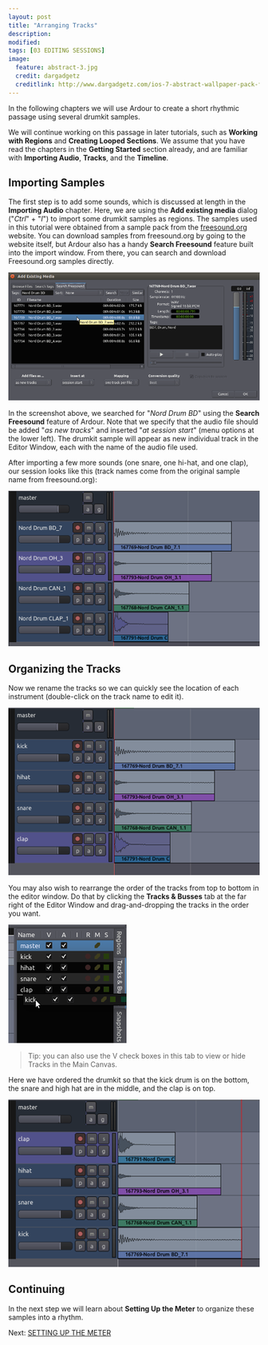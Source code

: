 ```yaml
---
layout: post
title: "Arranging Tracks"
description:
modified: 
tags: [03 EDITING SESSIONS]
image:
  feature: abstract-3.jpg
  credit: dargadgetz
  creditlink: http://www.dargadgetz.com/ios-7-abstract-wallpaper-pack-for-iphone-5-and-ipod-touch-retina/
---
```


In the following chapters we will use Ardour to create a short rhythmic
passage using several drumkit samples.

We will continue working on this
passage in later tutorials, such as **Working with Regions** and
**Creating Looped Sections**. We assume that you have read the chapters
in the **Getting Started** section already, and are familiar with
**Importing Audio**, **Tracks**, and the **Timeline**.

Importing Samples
-----------------

The first step is to add some sounds, which is discussed at length in
the **Importing Audio** chapter. Here, we are using the **Add existing
media** dialog ("*Ctrl*" + "*I*") to import some drumkit samples as
regions. The samples used in this tutorial were obtained from a sample
pack from the [freesound.org](http://www.freesound.org/) website. You
can download samples from freesound.org by going to the website itself,
but Ardour also has a handy **Search Freesound** feature built into the import
window. From there, you can search and download Freesound.org samples
directly.

![Freesound](/images/Ardour3_Freesound.png) 

In the screenshot above, we searched for "*Nord Drum BD*" using the
**Search Freesound** feature of Ardour. Note that we specify that the
audio file should be added "*as new tracks*" and inserted "*at session
start*" (menu options at the lower left). The drumkit sample will appear
as new individual track in the Editor Window, each with the name of the
audio file used. 

After importing a few more sounds (one snare, one hi-hat, and one clap),
our session looks like this (track names come from the original sample
name from freesound.org):

![FS2](/images/Ardour3_Freesound_2.png) 

Organizing the Tracks
---------------------

Now we rename the tracks so we can quickly see the location of each
instrument (double-click on the track name to edit it).

![FS3](/images/Ardour3_Freesound_3.png) 

You may also wish to rearrange the order of the tracks from top to
bottom in the editor window. Do that by clicking the **Tracks &
Busses** tab at the far right of the Editor Window and drag-and-dropping
the tracks in the order you want.

![FS4](/images/Ardour3_Freesound_4.png) 

>Tip: you can also use the V check boxes in this tab to view or hide
Tracks in the Main Canvas.

Here we have ordered the drumkit so that the kick drum is on the bottom,
the snare and high hat are in the middle, and the clap is on top.  

![FS6](/images/Ardour3_Freesound_6.png) 

Continuing
----------

In the next step we will learn about **Setting Up the Meter** to
organize these samples into a rhythm.

Next: [SETTING UP THE METER](/setting-up-the-meter)
